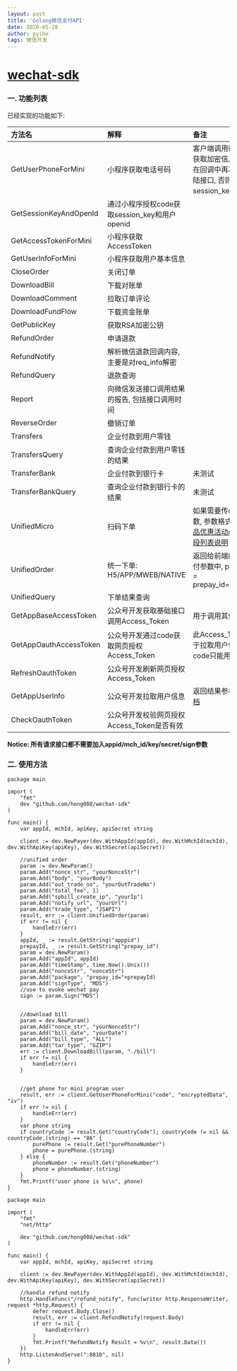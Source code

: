 ```yaml
---
layout: post
title: 'Golang微信支付API'
date: 2020-05-28
author: pyihe
tags: 微信开发
---
```


# [wechat-sdk](https://github.com/pyihe/wechat-sdk)

### 一. 功能列表
已经实现的功能如下:

| 方法名  |  解释 |  备注 |
| :---- | :----| :----|
| GetUserPhoneForMini | 小程序获取电话号码 | 客户端调用微信接口获取加密信息时不能在回调中再次调用登陆接口, 否则会让session_key失效 |
| GetSessionKeyAndOpenId | 通过小程序授权code获取session_key和用户openid |
| GetAccessTokenForMini | 小程序获取AccessToken | |
| GetUserInfoForMini | 小程序获取用户基本信息 | |
| CloseOrder |  关闭订单 |   |
| DownloadBill | 下载对账单  |   |
| DownloadComment | 拉取订单评论 |  |
| DownloadFundFlow | 下载资金账单 |  |
| GetPublicKey | 获取RSA加密公钥 |  |
| RefundOrder | 申请退款 |  |
| RefundNotify | 解析微信退款回调内容, 主要是对req_info解密 |   |
| RefundQuery | 退款查询 |  |
| Report | 向微信发送接口调用结果的报告, 包括接口调用时间 |  |
| ReverseOrder | 撤销订单 |  |
| Transfers | 企业付款到用户零钱 |  |
| TransfersQuery | 查询企业付款到用户零钱的结果 |  |
| TransferBank | 企业付款到银行卡 | 未测试 |
| TransferBankQuery | 查询企业付款到银行卡的结果 | 未测试 |
| UnifiedMicro | 扫码下单 | 如果需要传detail参数, 参数格式参照[单品优惠活动detail字段列表说明](https://pay.weixin.qq.com/wiki/doc/api/danpin.php?chapter=9_102&index=2) |
| UnifiedOrder | 统一下单: H5/APP/MWEB/NATIVE | 返回给前端的唤起支付参数中, package = prepay_id=xxxxxxx |
| UnifiedQuery | 下单结果查询 |  |
| GetAppBaseAccessToken | 公众号开发获取基础接口调用Access_Token | 用于调用其他接口 |
| GetAppOauthAccessToken | 公众号开发通过code获取网页授权Access_Token | 此Access_Token用于拉取用户信息, code只能用一次 |
| RefreshOauthToken | 公众号开发刷新网页授权Access_Token ||
| GetAppUserInfo | 公众号开发拉取用户信息 | 返回结果参考[微信文档](https://developers.weixin.qq.com/doc/offiaccount/OA_Web_Apps/Wechat_webpage_authorization.html) |
| CheckOauthToken | 公众号开发校验网页授权Access_Token是否有效 ||

**Notice: 所有请求接口都不需要加入appid/mch_id/key/secret/sign参数**

### 二. 使用方法

```
package main

import (
	"fmt"
	dev "github.com/hong008/wechat-sdk"
)

func main() {
	var appId, mchId, apiKey, apiSecret string

	client := dev.NewPayer(dev.WithAppId(appId), dev.WithMchId(mchId), dev.WithApiKey(apiKey), dev.WithSecret(apiSecret))

	//unified order
	param := dev.NewParam()
	param.Add("nonce_str", "yourNonceStr")
	param.Add("body", "yourBody")
	param.Add("out_trade_no", "yourOutTradeNo")
	param.Add("total_fee", 1)
	param.Add("spbill_create_ip", "yourIp")
	param.Add("notify_url", "yourUrl")
	param.Add("trade_type", "JSAPI")
	result, err := client.UnifiedOrder(param)
	if err != nil {
		handleErr(err)
	}
    appId, _ := result.GetString("apppid")
    prepayId, _ := result.GetString("prepay_id")
    param = dev.NewParam()
    param.Add("appId", appId)
    param.Add("timeStamp", time.Now().Unix())
    param.Add("nonceStr", "nonceStr")
    param.Add("package", "prepay_id="+prepayId)
    param.Add("signType", "MD5")
    //use to evoke wechat pay 
    sign := param.Sign("MD5")


    //download bill
	param = dev.NewParam()
	param.Add("nonce_str", "yourNonceStr")
	param.Add("bill_date", "yourDate")
	param.Add("bill_type", "ALL")
	param.Add("tar_type", "GZIP")
	err := client.DownloadBill(param, "./bill")
	if err != nil {
		handleErr(err)
	}
    

    //get phone for mini program user
    result, err := client.GetUserPhoneForMini("code", "encryptedData", "iv")
    if err != nil {
    	handleErr(err)
    }
    var phone string
    if countryCode := result.Get("countryCode"); countryCode != nil && countryCode.(string) == "86" {
    	purePhone := result.Get("purePhoneNumber")
    	phone = purePhone.(string)
    } else {
    	phoneNumber := result.Get("phoneNumber")
    	phone = phoneNumber.(string)
    }
    fmt.Printf("user phone is %s\n", phone)
}
```

```
package main

import (
	"fmt"
	"net/http"
	
	dev "github.com/hong008/wechat-sdk"
)

func main() {
	var appId, mchId, apiKey, apiSecret string

	client := dev.NewPayer(dev.WithAppId(appId), dev.WithMchId(mchId), dev.WithApiKey(apiKey), dev.WithSecret(apiSecret))

	//handle refund notify
	http.HandleFunc("/refund_notify", func(writer http.ResponseWriter, request *http.Request) {
		defer request.Body.Close()
		result, err := client.RefundNotify(request.Body)
		if err != nil {
			handleErr(err)
		}
		fmt.Printf("RefundNotify Result = %v\n", result.Data())
	})
	http.ListenAndServe(":8810", nil)
}
```
